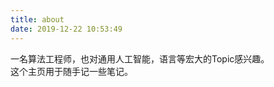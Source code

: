 ```yaml
---
title: about
date: 2019-12-22 10:53:49
---
```


一名算法工程师，也对通用人工智能，语言等宏大的Topic感兴趣。<br>
这个主页用于随手记一些笔记。
